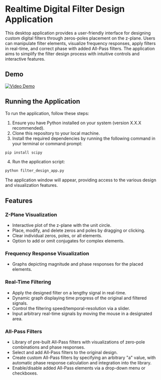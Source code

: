 # Realtime Digital Filter Design Application

This desktop application provides a user-friendly interface for designing custom digital filters through zeros-poles placement on the z-plane. Users can manipulate filter elements, visualize frequency responses, apply filters in real-time, and correct phase with added All-Pass filters. The application aims to simplify the filter design process with intuitive controls and interactive features.

## Demo

[![Video Demo](https://img.youtube.com/vi/1GRbL7cj6hM/0.jpg)](https://www.youtube.com/watch?v=1GRbL7cj6hM)


## Running the Application

To run the application, follow these steps:

1. Ensure you have Python installed on your system (version X.X.X recommended).
2. Clone this repository to your local machine.
3. Install the required dependencies by running the following command in your terminal or command prompt:

```bash
pip install scipy
```

4. Run the application script:

```bash
python filter_design_app.py
```

The application window will appear, providing access to the various design and visualization features.

## Features

### Z-Plane Visualization
- Interactive plot of the z-plane with the unit circle.
- Place, modify, and delete zeros and poles by dragging or clicking.
- Clear individual zeros, poles, or all elements.
- Option to add or omit conjugates for complex elements.

### Frequency Response Visualization
- Graphs depicting magnitude and phase responses for the placed elements.

### Real-Time Filtering
- Apply the designed filter on a lengthy signal in real-time.
- Dynamic graph displaying time progress of the original and filtered signals.
- Control the filtering speed/temporal-resolution via a slider.
- Input arbitrary real-time signals by moving the mouse in a designated area.

### All-Pass Filters
- Library of pre-built All-Pass filters with visualizations of zero-pole combinations and phase responses.
- Select and add All-Pass filters to the original design.
- Create custom All-Pass filters by specifying an arbitrary "a" value, with automatic phase response calculation and integration into the library.
- Enable/disable added All-Pass elements via a drop-down menu or checkboxes.
